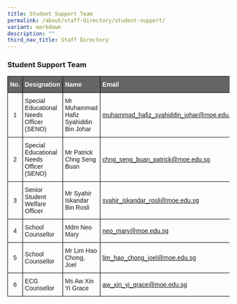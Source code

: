 ```yaml
---
title: Student Support Team
permalink: /about/staff-directory/student-support/
variant: markdown
description: ""
third_nav_title: Staff Directory
---
```

### Student Support Team
<style type="text/css">
.tg  {border-collapse:collapse;border-spacing:0;}
.tg td{border-color:black;border-style:solid;border-width:1px;font-family:Arial, sans-serif;font-size:14px;
  overflow:hidden;padding:10px 5px;word-break:normal;}
.tg th{border: 1px solid black;border-color:black;border-style:solid;border-width:1px;font-family:Arial, sans-serif;font-size:14px;
  font-weight:normal;overflow:hidden;padding:10px 5px;word-break:normal;}
.tg .tg-7f7m{background-color:#656565;color:#ffffff;font-weight:bold;text-align:left;vertical-align:top}
.tg .tg-0lax{text-align:left;vertical-align:top}
</style>
<table class="tg">
<thead>
  <tr>
    <th class="tg-7f7m">No.</th>
    <th class="tg-7f7m">Designation</th>
    <th class="tg-7f7m">Name</th>
    <th class="tg-7f7m">Email</th>
  </tr>
</thead>
<tbody>
  <tr>
				<th scope="row">1</th>
				<td>Special Educational Needs Officer (SENO)</td>
				<td>Mr Muhammad Hafiz Syahiddin Bin Johar</td>
				<td><a href="mailto:muhammad_hafiz_syahiddin_johar@moe.edu.sg">
					muhammad_hafiz_syahiddin_johar@moe.edu.sg</a></td>
			</tr>
			<tr>
				<th scope="row">2</th>
				<td>Special Educational Needs Officer (SENO)</td>
				<td>Mr Patrick Chng Seng Buan</td>
				<td><a href="mailto:chng_seng_buan_patrick@moe.edu.sg">
					chng_seng_buan_patrick@moe.edu.sg</a></td>
			</tr>
			<tr>
				<th scope="row">3</th>
				<td>Senior Student Welfare Officer</td>
				<td>Mr Syahir Iskandar Bin Rosli</td>
				<td><a href="mailto:syahir_iskandar_rosli@moe.edu.sg">
					syahir_iskandar_rosli@moe.edu.sg</a></td>
			</tr>
			<tr>
				<th scope="row">4</th>
				<td>School Counsellor</td>
				<td>Mdm Neo Mary</td>
				<td><a href="mailto:neo_mary@moe.edu.sg">
					 neo_mary@moe.edu.sg</a></td>
			</tr>
			<tr>
				<th scope="row">5</th>
				<td> School Counsellor</td>
				<td>Mr Lim Hao Chong, Joel</td>
				<td><a href="mailto:lim_hao_chong_joel@moe.edu.sg">
					lim_hao_chong_joel@moe.edu.sg</a></td>
			</tr>
						<tr>
				<th scope="row">6</th>
				<td>ECG Counsellor</td>
				<td>Ms Aw Xin Yi Grace</td>
				<td><a href="mailto:aw_xin_yi_grace@moe.edu.sg">
					aw_xin_yi_grace@moe.edu.sg</a></td>
			</tr>
		</tbody>
 </table>